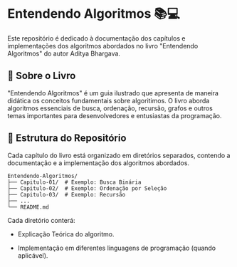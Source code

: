 # Entendendo Algoritmos 📚💻

Este repositório é dedicado à documentação dos capítulos e implementações dos algoritmos abordados no livro "Entendendo Algoritmos" do autor Aditya Bhargava.

## 📖 Sobre o Livro

"Entendendo Algoritmos" é um guia ilustrado que apresenta de maneira didática os conceitos fundamentais sobre algoritimos. O livro aborda algoritmos essenciais de busca, ordenação, recursão, grafos e outros temas importantes para desenvolvedores e entusiastas da programação.

## 📂 Estrutura do Repositório

Cada capítulo do livro está organizado em diretórios separados, contendo a documentação e a implementação dos algoritmos abordados.

```
Entendendo-Algoritmos/
├── Capitulo-01/  # Exemplo: Busca Binária
├── Capitulo-02/  # Exemplo: Ordenação por Seleção
├── Capitulo-03/  # Exemplo: Recursão
├── ...
└── README.md
```

Cada diretório conterá:

 - Explicação Teórica do algoritmo.

 - Implementação em diferentes linguagens de programação (quando aplicável).
